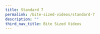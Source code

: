 ```yaml
---
title: Standard 7
permalink: /bite-sized-videos/standard-7
description: ""
third_nav_title: Bite Sized Videos
---
```


